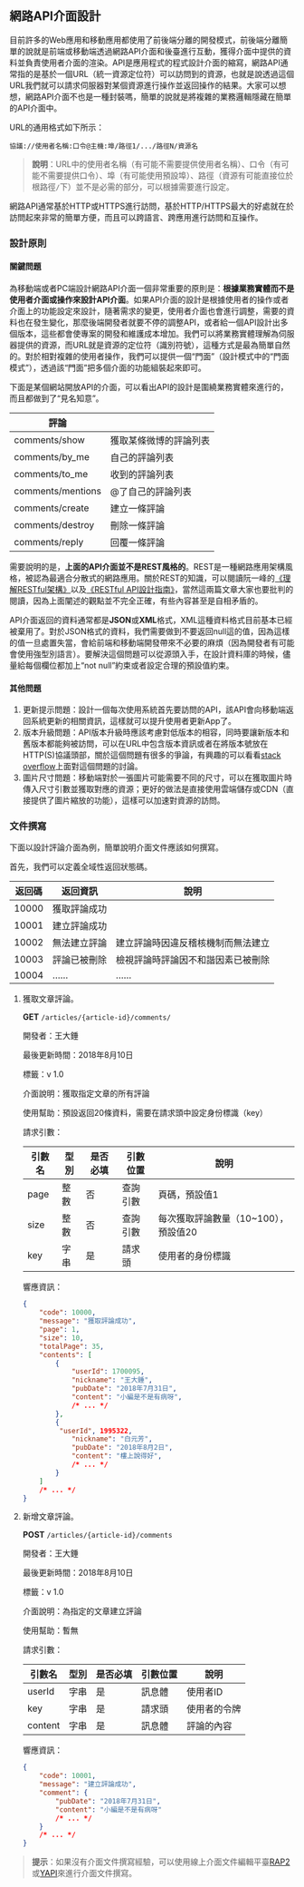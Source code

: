 ## 網路API介面設計

目前許多的Web應用和移動應用都使用了前後端分離的開發模式，前後端分離簡單的說就是前端或移動端透過網路API介面和後臺進行互動，獲得介面中提供的資料並負責使用者介面的渲染。API是應用程式的程式設計介面的縮寫，網路API通常指的是基於一個URL（統一資源定位符）可以訪問到的資源，也就是說透過這個URL我們就可以請求伺服器對某個資源進行操作並返回操作的結果。大家可以想想，網路API介面不也是一種封裝嗎，簡單的說就是將複雜的業務邏輯隱藏在簡單的API介面中。

URL的通用格式如下所示：

```
協議://使用者名稱:口令@主機:埠/路徑1/.../路徑N/資源名
```

> **說明**：URL中的使用者名稱（有可能不需要提供使用者名稱）、口令（有可能不需要提供口令）、埠（有可能使用預設埠）、路徑（資源有可能直接位於根路徑`/`下）並不是必需的部分，可以根據需要進行設定。

網路API通常基於HTTP或HTTPS進行訪問，基於HTTP/HTTPS最大的好處就在於訪問起來非常的簡單方便，而且可以跨語言、跨應用進行訪問和互操作。

### 設計原則

#### 關鍵問題

為移動端或者PC端設計網路API介面一個非常重要的原則是：**根據業務實體而不是使用者介面或操作來設計API介面**。如果API介面的設計是根據使用者的操作或者介面上的功能設定來設計，隨著需求的變更，使用者介面也會進行調整，需要的資料也在發生變化，那麼後端開發者就要不停的調整API，或者給一個API設計出多個版本，這些都會使專案的開發和維護成本增加。我們可以將業務實體理解為伺服器提供的資源，而URL就是資源的定位符（識別符號），這種方式是最為簡單自然的。對於相對複雜的使用者操作，我們可以提供一個“門面”（設計模式中的“門面模式”），透過該“門面”把多個介面的功能組裝起來即可。

下面是某個網站開放API的介面，可以看出API的設計是圍繞業務實體來進行的，而且都做到了“見名知意”。

| 評論              |                        |
| ----------------- | ---------------------- |
| comments/show     | 獲取某條微博的評論列表 |
| comments/by_me    | 自己的評論列表         |
| comments/to_me    | 收到的評論列表         |
| comments/mentions | @了自己的評論列表      |
| comments/create   | 建立一條評論           |
| comments/destroy  | 刪除一條評論           |
| comments/reply    | 回覆一條評論           |

需要說明的是，**上面的API介面並不是REST風格的**。REST是一種網路應用架構風格，被認為最適合分散式的網路應用。關於REST的知識，可以閱讀阮一峰的[《理解RESTful架構》](http://www.ruanyifeng.com/blog/2011/09/restful.html)以及[《RESTful API設計指南》](http://www.ruanyifeng.com/blog/2014/05/restful_api.html)，當然這兩篇文章大家也要批判的閱讀，因為上面闡述的觀點並不完全正確，有些內容甚至是自相矛盾的。

API介面返回的資料通常都是**JSON**或**XML**格式，XML這種資料格式目前基本已經被棄用了。對於JSON格式的資料，我們需要做到不要返回null這的值，因為這樣的值一旦處置失當，會給前端和移動端開發帶來不必要的麻煩（因為開發者有可能會使用強型別語言）。要解決這個問題可以從源頭入手，在設計資料庫的時候，儘量給每個欄位都加上“not null”約束或者設定合理的預設值約束。

#### 其他問題

1. 更新提示問題：設計一個每次使用系統首先要訪問的API，該API會向移動端返回系統更新的相關資訊，這樣就可以提升使用者更新App了。
2. 版本升級問題：API版本升級時應該考慮對低版本的相容，同時要讓新版本和舊版本都能夠被訪問，可以在URL中包含版本資訊或者在將版本號放在HTTP(S)協議頭部，關於這個問題有很多的爭論，有興趣的可以看看[stack overflow](https://stackoverflow.com/questions/972226/how-to-version-rest-uris)上面對這個問題的討論。
3. 圖片尺寸問題：移動端對於一張圖片可能需要不同的尺寸，可以在獲取圖片時傳入尺寸引數並獲取對應的資源；更好的做法是直接使用雲端儲存或CDN（直接提供了圖片縮放的功能），這樣可以加速對資源的訪問。

### 文件撰寫

下面以設計評論介面為例，簡單說明介面文件應該如何撰寫。

首先，我們可以定義全域性返回狀態碼。

| 返回碼 | 返回資訊     | 說明                               |
| ------ | ------------ | ---------------------------------- |
| 10000  | 獲取評論成功 |  |
| 10001 | 建立評論成功 |  |
| 10002  | 無法建立評論 | 建立評論時因違反稽核機制而無法建立 |
| 10003 | 評論已被刪除     | 檢視評論時評論因不和諧因素已被刪除                |
| 10004 | …… | …… |

1. 獲取文章評論。

   **GET** `/articles/{article-id}/comments/`

   開發者：王大錘

   最後更新時間：2018年8月10日

   標籤：v 1.0

   介面說明：獲取指定文章的所有評論

   使用幫助：預設返回20條資料，需要在請求頭中設定身份標識（key）

   請求引數：

   | 引數名 | 型別   | 是否必填 | 引數位置 | 說明                                 |
   | ------ | ------ | -------- | -------- | ------------------------------------ |
   | page   | 整數   | 否       | 查詢引數 | 頁碼，預設值1                        |
   | size   | 整數   | 否       | 查詢引數 | 每次獲取評論數量（10~100），預設值20 |
   | key    | 字串 | 是       | 請求頭   | 使用者的身份標識                       |

   響應資訊：

   ```JSON
   {
       "code": 10000,
       "message": "獲取評論成功",
       "page": 1,
       "size": 10,
       "totalPage": 35,
       "contents": [
           {
               "userId": 1700095,
               "nickname": "王大錘",
               "pubDate": "2018年7月31日",
               "content": "小編是不是有病呀",
               /* ... */
           },
           {
           	"userId", 1995322,
               "nickname": "白元芳",
               "pubDate": "2018年8月2日",
               "content": "樓上說得好",
               /* ... */
           }
       ]
       /* ... */
   }
   ```

2. 新增文章評論。

   **POST** `/articles/{article-id}/comments`

   開發者：王大錘

   最後更新時間：2018年8月10日

   標籤：v 1.0

   介面說明：為指定的文章建立評論

   使用幫助：暫無

   請求引數：

   | 引數名  | 型別   | 是否必填 | 引數位置 | 說明       |
   | ------- | ------ | -------- | -------- | ---------- |
   | userId  | 字串 | 是       | 訊息體   | 使用者ID     |
   | key     | 字串 | 是       | 請求頭   | 使用者的令牌 |
   | content | 字串 | 是       | 訊息體   | 評論的內容 |

   響應資訊：

   ```JSON
   {
       "code": 10001,
       "message": "建立評論成功",
       "comment": {
           "pubDate": "2018年7月31日",
           "content": "小編是不是有病呀"
           /* ... */
       }
       /* ... */
   }
   ```



> **提示**：如果沒有介面文件撰寫經驗，可以使用線上介面文件編輯平臺[RAP2](<http://rap2.taobao.org/>)或[YAPI](<http://yapi.demo.qunar.com/>)來進行介面文件撰寫。

